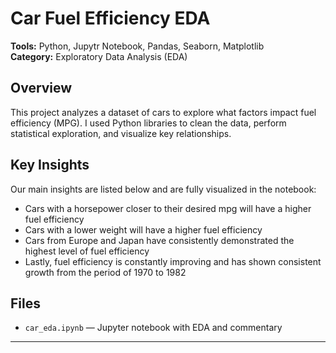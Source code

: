 # Car Fuel Efficiency EDA

**Tools:** Python, Jupytr Notebook, Pandas, Seaborn, Matplotlib  
**Category:** Exploratory Data Analysis (EDA)

## Overview

This project analyzes a dataset of cars to explore what factors impact fuel efficiency (MPG). I used Python libraries to clean the data, perform statistical exploration, and visualize key relationships.

## Key Insights

Our main insights are listed below and are fully visualized in the notebook:

- Cars with a horsepower closer to their desired mpg will have a higher fuel efficiency
- Cars with a lower weight will have a higher fuel efficiency
- Cars from Europe and Japan have consistently demonstrated the highest level of fuel efficiency
- Lastly, fuel efficiency is constantly improving and has shown consistent growth from the period of 1970 to 1982

## Files

- `car_eda.ipynb` — Jupyter notebook with EDA and commentary

---
